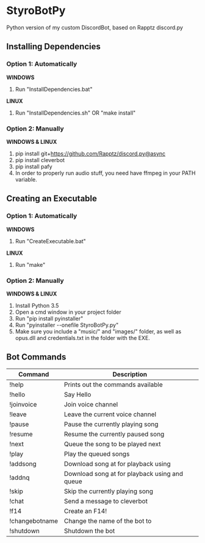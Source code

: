 # StyroBotPy
Python version of my custom DiscordBot, based on Rapptz discord.py

## Installing Dependencies
### Option 1: Automatically 
**WINDOWS**

1. Run "InstallDependencies.bat"

**LINUX**

1. Run "InstallDependencies.sh" OR "make install"

### Option 2: Manually 
**WINDOWS & LINUX**

1. pip install git+https://github.com/Rapptz/discord.py@async
2. pip install cleverbot
3. pip install pafy
4. In order to properly run audio stuff, you need have ffmpeg in your PATH variable. 

## Creating an Executable
### Option 1: Automatically
**WINDOWS**

1. Run "CreateExecutable.bat"

**LINUX**

1. Run "make"

### Option 2: Manually
**WINDOWS & LINUX**

1. Install Python 3.5
2. Open a cmd window in your project folder
3. Run "pip install pyinstaller"
4. Run "pyinstaller --onefile StyroBotPy.py"
5. Make sure you include a "music/" and "images/" folder, as well as opus.dll and credentials.txt in the folder with the EXE.

## Bot Commands
Command | Description
--- | ---
!help | Prints out the commands available
!hello | Say Hello
!joinvoice <name> | Join voice channel <name>
!leave | Leave the current voice channel
!pause | Pause the currently playing song
!resume | Resume the currently paused song
!next <songname> | Queue the song to be played next
!play | Play the queued songs
!addsong <url> <name> | Download song at <url> for playback using <name>
!addnq <url> <name> | Download song at <url> for playback using <name> and queue
!skip | Skip the currently playing song
!chat <message> | Send a message to cleverbot
!f14 | Create an F14!
!changebotname <name> | Change the name of the bot to <name>
!shutdown | Shutdown the bot


